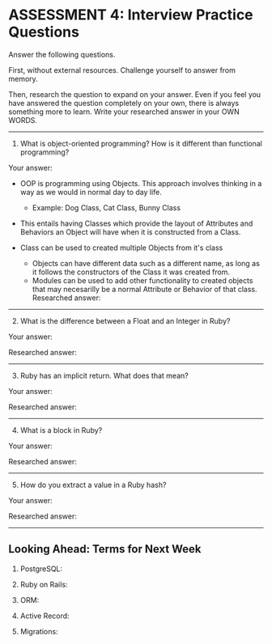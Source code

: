 # ASSESSMENT 4: Interview Practice Questions

Answer the following questions.

First, without external resources. Challenge yourself to answer from memory.

Then, research the question to expand on your answer. Even if you feel you have 
answered the question completely on your own, there is always something more to 
learn. Write your researched answer in your OWN WORDS.

---
<!-- ----------------------------------------------------------------------- -->
1. What is object-oriented programming? How is it different than functional 
programming?

Your answer:
* OOP is programming using Objects. This approach involves thinking in a way as 
we would in normal day to day life.
  * Example: Dog Class, Cat Class, Bunny Class 

* This entails having Classes which provide the layout of Attributes and 
Behaviors an Object will have when it is constructed from a Class.
* Class can be used to created multiple Objects from it's class
  * Objects can have different data such as a different name, as long as it
  follows the constructors of the Class it was created from. 
  * Modules can be used to add other functionality to created objects that may 
  necesarilly be a normal Attribute or Behavior of that class.
Researched answer:

---
<!-- ----------------------------------------------------------------------- -->
2. What is the difference between a Float and an Integer in Ruby?

Your answer:

Researched answer:

---
<!-- ----------------------------------------------------------------------- -->
3. Ruby has an implicit return. What does that mean?

Your answer:

Researched answer:

---
<!-- ----------------------------------------------------------------------- -->
4. What is a block in Ruby?

Your answer:

Researched answer:

---
<!-- ----------------------------------------------------------------------- -->
5. How do you extract a value in a Ruby hash?

Your answer:

Researched answer:

---
<!-- ----------------------------------------------------------------------- -->
## Looking Ahead: Terms for Next Week

1. PostgreSQL:

2. Ruby on Rails:

3. ORM:

4. Active Record:

5. Migrations:
